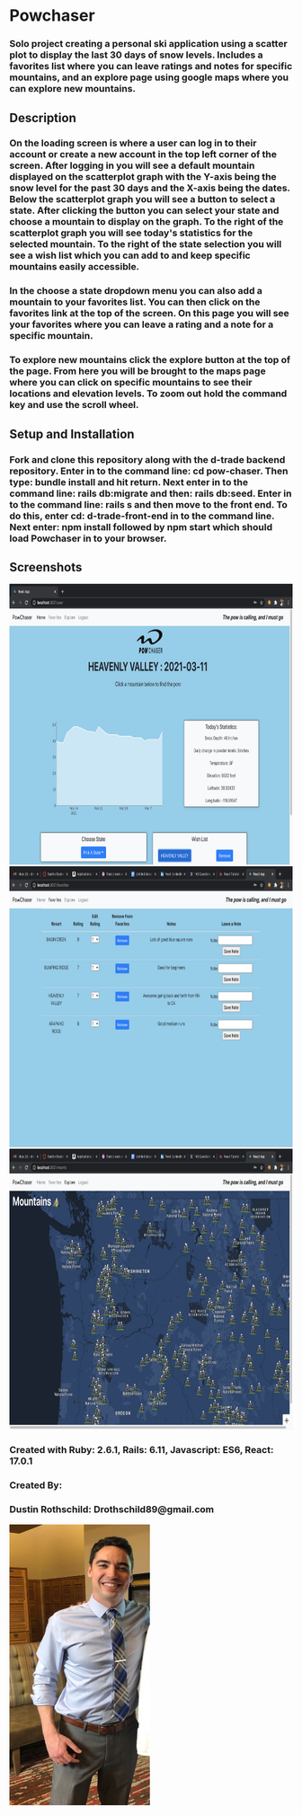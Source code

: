 <h1>Powchaser</h1>

<h3>Solo project creating a personal ski application using a scatter plot to display the last 30 days of snow levels. Includes a favorites list where you can leave ratings and notes for specific mountains, and an explore page using google maps where you can explore new mountains. </h3>

<h2>Description</h2>

<h3>On the loading screen is where a user can log in to their account or create a new account in the top left corner of the screen. After logging in you will see a default mountain displayed on the scatterplot graph with the Y-axis being the snow level for the past 30 days and the X-axis being the dates. Below the scatterplot graph you will see a button to select a state. After clicking the button you can select your state and choose a mountain to display on the graph. To the right of the scatterplot graph you will see today's statistics for the selected mountain. To the right of the state selection you will see a wish list which you can add to and keep specific mountains easily accessible. </h3>

<h3> In the choose a state dropdown menu you can also add a mountain to your favorites list. You can then click on the favorites link at the top of the screen. On this page you will see your favorites where you can leave a rating and a note for a specific mountain.  
</h3>

<h3> To explore new mountains click the explore button at the top of the page. From here you will be brought to the maps page where you can click on specific mountains to see their locations and elevation levels. To zoom out hold the command key and use the scroll wheel.
</h3>

<h2>Setup and Installation</h2>
<h3>Fork and clone this repository along with the d-trade backend repository. Enter in to the command line: cd pow-chaser. Then type: bundle install and hit return. Next enter in to the command line: rails db:migrate and then: rails db:seed. Enter in to the command line: rails s and then move to the front end. To do this, enter cd: d-trade-front-end in to the command line. Next enter: npm install followed by npm start which should load Powchaser in to your browser. </h3>

<h2>Screenshots</h2>
<img src="./src/img/Screenshot1.jpg" height='500' width='750'>
<img src="./src/img/Screenshot2.jpg" height='500' width='750'>
<img src="./src/img/Screenshot3.jpg" height='500' width='750'>

<h3>Created with Ruby: 2.6.1, Rails: 6.11, Javascript: ES6, React: 17.0.1</h3>

<h3>Created By:</h3>

<h3>Dustin Rothschild: Drothschild89@gmail.com</h3>
<img src="./src/img/Dustin.jpg" height='500' width='250'>
